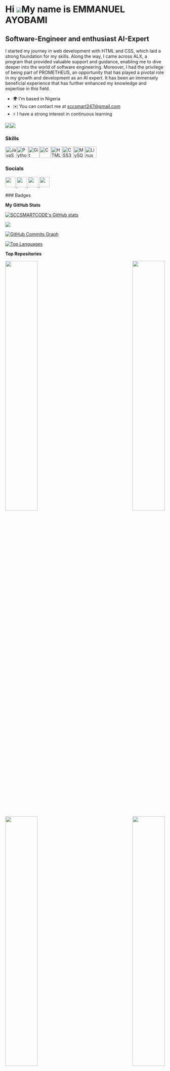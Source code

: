 Hi ![](https://user-images.githubusercontent.com/18350557/176309783-0785949b-9127-417c-8b55-ab5a4333674e.gif)My name is EMMANUEL AYOBAMI
========================================================================================================================================

Software-Engineer and enthusiast AI-Expert
------------------------------------------

I started my journey in web development with HTML and CSS, which laid a strong foundation for my skills. Along the way, I came across ALX, a program that provided valuable support and guidance, enabling me to dive deeper into the world of software engineering. Moreover, I had the privilege of being part of PROMETHEUS, an opportunity that has played a pivotal role in my growth and development as an AI expert. It has been an immensely beneficial experience that has further enhanced my knowledge and expertise in this field.

* 🌍  I'm based in Nigeria
* ✉️  You can contact me at [sccsmart247@gmail.com](mailto:sccsmart247@gmail.com)
* ⚡  I have a strong interest in continuous learning

<a href="https://www.github.com/SCCSMARTCODE" target="_blank" rel="noreferrer"><img
src="https://img.shields.io/github/followers/SCCSMARTCODE?logo=github&style=for-the-badge&color=000000&labelColor=ffffff" /></a><a href="https://www.x.com/EmmanuelAy85364" target="_blank" rel="noreferrer"><img
src="https://img.shields.io/twitter/follow/EmmanuelAy85364?logo=twitter&style=for-the-badge&color=000000&labelColor=ffffff"
/></a>
### Skills

<p align="left">
<a href="https://developer.mozilla.org/en-US/docs/Web/JavaScript" target="_blank" rel="noreferrer"><img src="https://raw.githubusercontent.com/danielcranney/readme-generator/main/public/icons/skills/javascript-colored.svg" width="36" height="36" alt="JavaScript" /></a><a href="https://www.python.org/" target="_blank" rel="noreferrer"><img src="https://raw.githubusercontent.com/danielcranney/readme-generator/main/public/icons/skills/python-colored.svg" width="36" height="36" alt="Python" /></a><a href="https://git-scm.com/" target="_blank" rel="noreferrer"><img src="https://raw.githubusercontent.com/danielcranney/readme-generator/main/public/icons/skills/git-colored.svg" width="36" height="36" alt="Git" /></a><a href="https://docs.microsoft.com/en-us/cpp/?view=msvc-170" target="_blank" rel="noreferrer"><img src="https://raw.githubusercontent.com/danielcranney/readme-generator/main/public/icons/skills/c-colored.svg" width="36" height="36" alt="C" /></a><a href="https://developer.mozilla.org/en-US/docs/Glossary/HTML5" target="_blank" rel="noreferrer"><img src="https://raw.githubusercontent.com/danielcranney/readme-generator/main/public/icons/skills/html5-colored.svg" width="36" height="36" alt="HTML5" /></a><a href="https://www.w3.org/TR/CSS/#css" target="_blank" rel="noreferrer"><img src="https://raw.githubusercontent.com/danielcranney/readme-generator/main/public/icons/skills/css3-colored.svg" width="36" height="36" alt="CSS3" /></a><a href="https://www.mysql.com/" target="_blank" rel="noreferrer"><img src="https://raw.githubusercontent.com/danielcranney/readme-generator/main/public/icons/skills/mysql-colored.svg" width="36" height="36" alt="MySQL" /></a><a href="https://www.linux.org" target="_blank" rel="noreferrer"><img src="https://raw.githubusercontent.com/danielcranney/readme-generator/main/public/icons/skills/linux-colored.svg" width="36" height="36" alt="Linux" /></a>
</p>

### Socials

<p align="left"> <a href="https://discord.com/users/smrt0227" target="_blank" rel="noreferrer"> <picture> <source media="(prefers-color-scheme: dark)" srcset="undefined" /> <source media="(prefers-color-scheme: light)" srcset="https://raw.githubusercontent.com/danielcranney/readme-generator/main/public/icons/socials/discord.svg" /> <img src="https://raw.githubusercontent.com/danielcranney/readme-generator/main/public/icons/socials/discord.svg" width="32" height="32" /> </picture> </a> <a href="https://www.github.com/SCCSMARTCODE" target="_blank" rel="noreferrer"> <picture> <source media="(prefers-color-scheme: dark)" srcset="https://raw.githubusercontent.com/danielcranney/readme-generator/main/public/icons/socials/github-dark.svg" /> <source media="(prefers-color-scheme: light)" srcset="https://raw.githubusercontent.com/danielcranney/readme-generator/main/public/icons/socials/github.svg" /> <img src="https://raw.githubusercontent.com/danielcranney/readme-generator/main/public/icons/socials/github.svg" width="32" height="32" /> </picture> </a> <a href="https://www.linkedin.com/in/emmanuelayobami" target="_blank" rel="noreferrer"> <picture> <source media="(prefers-color-scheme: dark)" srcset="https://raw.githubusercontent.com/danielcranney/readme-generator/main/public/icons/socials/linkedin-dark.svg" /> <source media="(prefers-color-scheme: light)" srcset="https://raw.githubusercontent.com/danielcranney/readme-generator/main/public/icons/socials/linkedin.svg" /> <img src="https://raw.githubusercontent.com/danielcranney/readme-generator/main/public/icons/socials/linkedin.svg" width="32" height="32" /> </picture> </a> <a href="https://www.x.com/EmmanuelAy85364" target="_blank" rel="noreferrer"> <picture> <source media="(prefers-color-scheme: dark)" srcset="https://raw.githubusercontent.com/danielcranney/readme-generator/main/public/icons/socials/twitter-dark.svg" /> <source media="(prefers-color-scheme: light)" srcset="https://raw.githubusercontent.com/danielcranney/readme-generator/main/public/icons/socials/twitter.svg" /> <img src="https://raw.githubusercontent.com/danielcranney/readme-generator/main/public/icons/socials/twitter.svg" width="32" height="32" /> </picture> </a></p>
### Badges

<b>My GitHub Stats</b>

<a href="http://www.github.com/SCCSMARTCODE"><img src="https://github-readme-stats.vercel.app/api?username=SCCSMARTCODE&show_icons=true&hide=&count_private=true&title_color=0891b2&text_color=000000&icon_color=000000&bg_color=ffffff&hide_border=true&show_icons=true" alt="SCCSMARTCODE's GitHub stats" /></a>

<a href="http://www.github.com/SCCSMARTCODE"><img src="https://github-readme-streak-stats.herokuapp.com/?user=SCCSMARTCODE&stroke=000000&background=ffffff&ring=0891b2&fire=0891b2&currStreakNum=000000&currStreakLabel=0891b2&sideNums=000000&sideLabels=000000&dates=000000&hide_border=true" /></a>

<a href="http://www.github.com/SCCSMARTCODE"><img src="https://github-readme-activity-graph.cyclic.app/graph?username=SCCSMARTCODE&bg_color=ffffff&color=000000&line=000000&point=000000&area_color=ffffff&area=true&hide_border=true&custom_title=GitHub%20Commits%20Graph" alt="GitHub Commits Graph" /></a>

<a href="https://github.com/SCCSMARTCODE" align="left"><img src="https://github-readme-stats.vercel.app/api/top-langs/?username=SCCSMARTCODE&langs_count=10&title_color=0891b2&text_color=000000&icon_color=000000&bg_color=ffffff&hide_border=true&locale=en&custom_title=Top%20%Languages" alt="Top Languages" /></a>

<b>Top Repositories</b>

<div width="100%" align="center"><a href="https://github.com/SCCSMARTCODE/binary_trees " align="left"><img align="left" width="45%" src="https://github-readme-stats.vercel.app/api/pin/?username=SCCSMARTCODE&repo=binary_trees &title_color=0891b2&text_color=000000&icon_color=000000&bg_color=ffffff&hide_border=true&locale=en" /></a><a href="https://github.com/SCCSMARTCODE/alx-system_engineering-devops" align="right"><img align="right" width="45%" src="https://github-readme-stats.vercel.app/api/pin/?username=SCCSMARTCODE&repo=alx-system_engineering-devops&title_color=0891b2&text_color=000000&icon_color=000000&bg_color=ffffff&hide_border=true&locale=en" /></a></div><br /><br /><br /><br /><br /><br /><br />

<br /><br /><br /><br /><br />

<div width="100%" align="center"><a href="https://github.com/SCCSMARTCODE/alx-low_level_programming " align="left"><img align="left" width="45%" src="https://github-readme-stats.vercel.app/api/pin/?username=SCCSMARTCODE&repo=alx-low_level_programming &title_color=0891b2&text_color=000000&icon_color=000000&bg_color=ffffff&hide_border=true&locale=en" /></a><a href="https://github.com/SCCSMARTCODE/AirBnB_clone " align="right"><img align="right" width="45%" src="https://github-readme-stats.vercel.app/api/pin/?username=SCCSMARTCODE&repo=AirBnB_clone &title_color=0891b2&text_color=000000&icon_color=000000&bg_color=ffffff&hide_border=true&locale=en" /></a></div>
